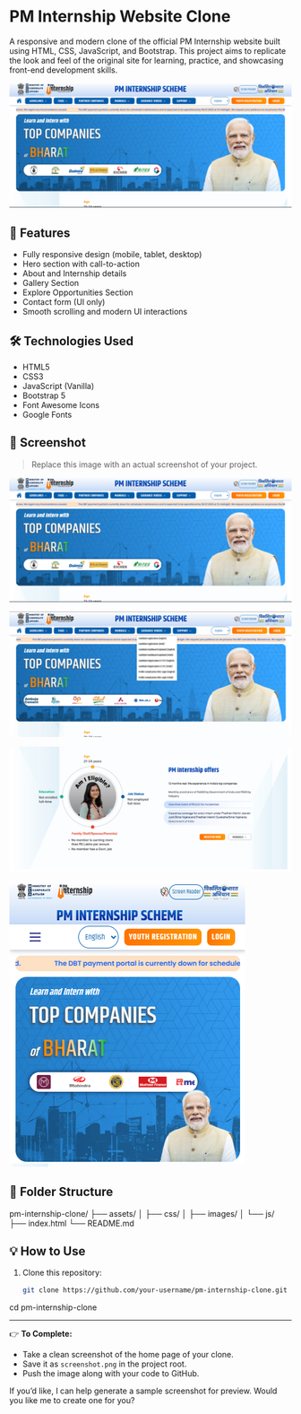 # PM Internship Website Clone

A responsive and modern clone of the official PM Internship website built using HTML, CSS, JavaScript, and Bootstrap. This project aims to replicate the look and feel of the original site for learning, practice, and showcasing front-end development skills.

![PM Internship Clone Preview](./ss/screenshot.png)

## 🚀 Features

- Fully responsive design (mobile, tablet, desktop)
- Hero section with call-to-action
- About and Internship details
- Gallery Section
- Explore Opportunities Section
- Contact form (UI only)
- Smooth scrolling and modern UI interactions

## 🛠 Technologies Used

- HTML5
- CSS3
- JavaScript (Vanilla)
- Bootstrap 5
- Font Awesome Icons
- Google Fonts

## 📸 Screenshot

> Replace this image with an actual screenshot of your project.

![Project Screenshot](./ss/screenshot.png)

![Project Screenshot](./ss/screenshot1.png)

![Project Screenshot](./ss/screenshot2.png)

![Project Screenshot](./ss/screenshot3.png)

## 📂 Folder Structure
pm-internship-clone/
├── assets/
│ ├── css/
│ ├── images/
│ └── js/
├── index.html
└── README.md


## 💡 How to Use

1. Clone this repository:
   ```bash
   git clone https://github.com/your-username/pm-internship-clone.git

cd pm-internship-clone


---

👉 **To Complete:**
- Take a clean screenshot of the home page of your clone.
- Save it as `screenshot.png` in the project root.
- Push the image along with your code to GitHub.

If you’d like, I can help generate a sample screenshot for preview. Would you like me to create one for you?

